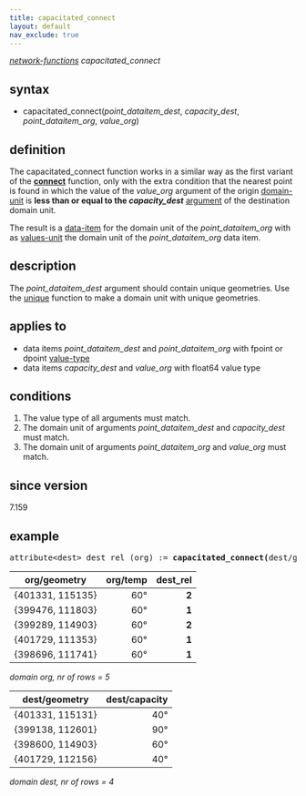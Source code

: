 ```yaml
---
title: capacitated_connect
layout: default
nav_exclude: true
---
```

*[network-functions](network-functions) capacitated_connect*

## syntax

- capacitated_connect(*point_dataitem_dest*, *capacity_dest*, *point_dataitem_org*, *value_org*)

## definition

The capacitated_connect function works in a similar way as the first variant of the **[connect](connect)** function, only with the extra condition that the nearest point is found in which the value of the *value_org* argument of the origin [domain-unit](domain-unit) is **less than or equal to the *capacity_dest*** [argument](argument) of the destination domain unit.

The result is a [data-item](data-item) for the domain unit of the *point_dataitem_org* with as [values-unit](values-unit) the domain unit of the *point_dataitem_org* data item.

## description

The *point_dataitem_dest* argument should contain unique geometries. Use the [unique](unique) function to make a domain unit with unique geometries.

## applies to

- data items *point_dataitem_dest* and *point_dataitem_org* with fpoint or dpoint [value-type](value-type)
- data items *capacity_dest* and *value_org* with float64 value type

## conditions

1. The value type of all arguments must match.
2. The domain unit of arguments *point_dataitem_dest* and *capacity_dest* must match.
3. The domain unit of arguments *point_dataitem_org* and *value_org* must match.

## since version

7.159

## example
<pre>
attribute&lt;dest&gt; dest_rel (org) := <B>capacitated_connect(</B>dest/geometry, dest/capacity, org/geometry, org/temp<B>)</B>;
</pre>

| org/geometry     | org/temp | **dest_rel** |
|------------------|---------:|-------------:|
| {401331, 115135} | 60°      | **2**        |
| {399476, 111803} | 60°      | **1**        |
| {399289, 114903} | 60°      | **2**        |
| {401729, 111353} | 60°      | **1**        |
| {398696, 111741} | 60°      | **1**        |

*domain org, nr of rows = 5*

| dest/geometry    | dest/capacity |
|------------------|--------------:|
| {401331, 115131} | 40°           |
| {399138, 112601} | 90°           |
| {398600, 114903} | 60°           |
| {401729, 112156} | 40°           |

*domain dest, nr of rows = 4*
